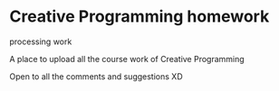 # Creative Programming homework
processing work

A place to upload all the course work of Creative Programming

Open to all the comments and suggestions XD
